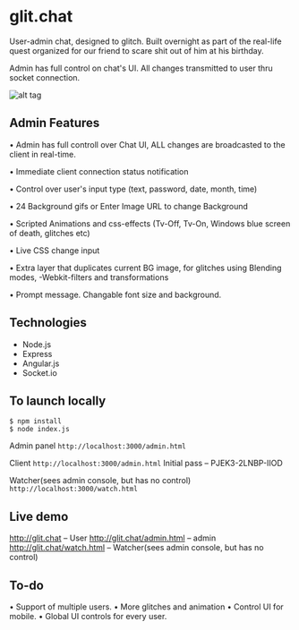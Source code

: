 
# glit.chat

User-admin chat, designed to glitch. Built overnight as part of the real-life quest organized for our friend to scare shit out of him at his birthday.

Admin has full control on chat's UI. All changes transmitted to user thru socket connection. 

![alt tag](https://s3-us-west-2.amazonaws.com/s.cdpn.io/298209/IMG_1064.jpeg)

## Admin Features
• Admin has full controll over Chat UI, ALL changes are broadcasted to the client in real-time.

• Immediate client connection status notification 

• Control over user's input type (text, password, date, month, time)

• 24 Background gifs or Enter Image URL to change Background

• Scripted Animations and css-effects (Tv-Off, Tv-On, Windows blue screen of death, glitches etc)

• Live CSS change input

• Extra layer that duplicates current BG image, for glitches using Blending modes, -Webkit-filters and transformations

• Prompt message. Changable font size and background.


## Technologies
- Node.js
- Express
- Angular.js
- Socket.io

## To launch locally
```
$ npm install
$ node index.js

```
Admin panel
`http://localhost:3000/admin.html`

Client
`http://localhost:3000/admin.html`
Initial pass – РJEK3-2LNBP-IIOD

Watcher(sees admin console, but has no control)
`http://localhost:3000/watch.html`

## Live demo

http://glit.chat – User
http://glit.chat/admin.html – admin
http://glit.chat/watch.html – Watcher(sees admin console, but has no control)


## To-do

• Support of multiple users.
• More glitches and animation
• Control UI for mobile. 
• Global UI controls for every user.
